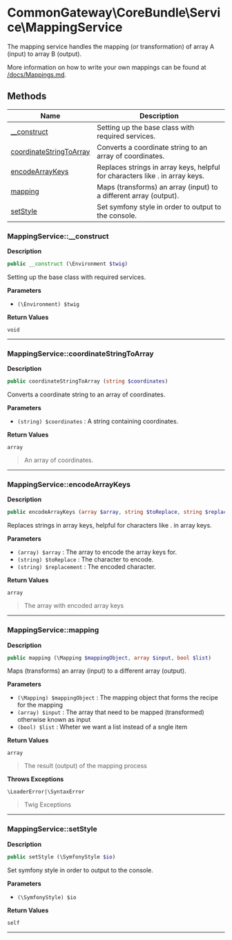 # CommonGateway\CoreBundle\Service\MappingService  

The mapping service handles the mapping (or transformation) of array A (input) to array B (output).

More information on how to write your own mappings can be found at [/docs/Mappings.md](/docs/Mappings.md).  





## Methods

| Name | Description |
|------|-------------|
|[__construct](#mappingservice__construct)|Setting up the base class with required services.|
|[coordinateStringToArray](#mappingservicecoordinatestringtoarray)|Converts a coordinate string to an array of coordinates.|
|[encodeArrayKeys](#mappingserviceencodearraykeys)|Replaces strings in array keys, helpful for characters like . in array keys.|
|[mapping](#mappingservicemapping)|Maps (transforms) an array (input) to a different array (output).|
|[setStyle](#mappingservicesetstyle)|Set symfony style in order to output to the console.|




### MappingService::__construct  

**Description**

```php
public __construct (\Environment $twig)
```

Setting up the base class with required services. 

 

**Parameters**

* `(\Environment) $twig`

**Return Values**

`void`


<hr />


### MappingService::coordinateStringToArray  

**Description**

```php
public coordinateStringToArray (string $coordinates)
```

Converts a coordinate string to an array of coordinates. 

 

**Parameters**

* `(string) $coordinates`
: A string containing coordinates.  

**Return Values**

`array`

> An array of coordinates.


<hr />


### MappingService::encodeArrayKeys  

**Description**

```php
public encodeArrayKeys (array $array, string $toReplace, string $replacement)
```

Replaces strings in array keys, helpful for characters like . in array keys. 

 

**Parameters**

* `(array) $array`
: The array to encode the array keys for.  
* `(string) $toReplace`
: The character to encode.  
* `(string) $replacement`
: The encoded character.  

**Return Values**

`array`

> The array with encoded array keys


<hr />


### MappingService::mapping  

**Description**

```php
public mapping (\Mapping $mappingObject, array $input, bool $list)
```

Maps (transforms) an array (input) to a different array (output). 

 

**Parameters**

* `(\Mapping) $mappingObject`
: The mapping object that forms the recipe for the mapping  
* `(array) $input`
: The array that need to be mapped (transformed) otherwise known as input  
* `(bool) $list`
: Wheter we want a list instead of a sngle item  

**Return Values**

`array`

> The result (output) of the mapping process


**Throws Exceptions**


`\LoaderError|\SyntaxError`
> Twig Exceptions

<hr />


### MappingService::setStyle  

**Description**

```php
public setStyle (\SymfonyStyle $io)
```

Set symfony style in order to output to the console. 

 

**Parameters**

* `(\SymfonyStyle) $io`

**Return Values**

`self`




<hr />

